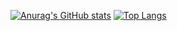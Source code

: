 [![Anurag's GitHub stats](https://github-readme-stats.vercel.app/api?username=OMD0118&count_private=true&theme=dark)](https://github.com/anuraghazra/github-readme-stats)
[![Top Langs](https://github-readme-stats.vercel.app/api/top-langs/?username=OMD0118&show=reviews,discussions_started,discussions_answered,prs_merged,prs_merged_percentage&theme=dark)](https://github.com/anuraghazra/github-readme-stats)
